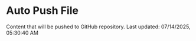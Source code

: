 # Auto Push File

Content that will be pushed to GitHub repository.
Last updated: 07/14/2025, 05:30:40 AM